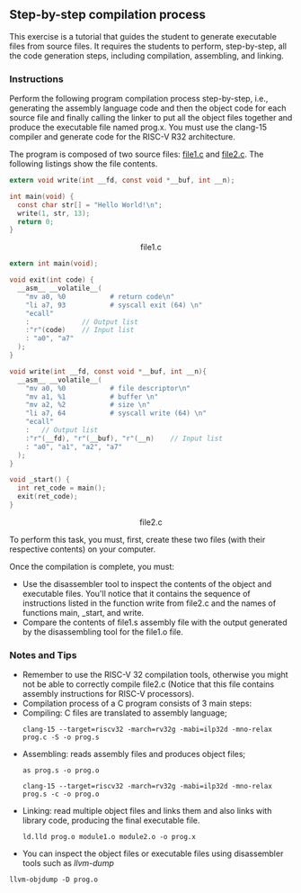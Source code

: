 ## Step-by-step compilation process

This exercise is a tutorial that guides the student to generate executable files from source files.
It requires the students to perform, step-by-step, all the code generation steps, including compilation, assembling, and linking.

### Instructions

Perform the following program compilation process step-by-step, i.e., generating the assembly language code and then the object code for each source file and finally calling the linker to put all the object files together and produce the executable file named prog.x.
You must use the clang-15 compiler and generate code for the RISC-V R32 architecture.

The program is composed of two source files: [file1.c](https://github.com/discovery-unicamp/ale-exercise-book/reference_code/ch01-01/file1.c) and [file2.c](https://github.com/discovery-unicamp/ale-exercise-book/reference_code/ch01-01/file2.c). The following listings show the file contents.

```c
extern void write(int __fd, const void *__buf, int __n);

int main(void) {
  const char str[] = "Hello World!\n";
  write(1, str, 13);
  return 0;
}
```

<div style="text-align:center">
<span class="filename">file1.c</span>
</div>

```c
extern int main(void);

void exit(int code) {
  __asm__ __volatile__(
    "mv a0, %0           # return code\n"
    "li a7, 93           # syscall exit (64) \n"
    "ecall"
    :             // Output list
    :"r"(code)    // Input list
    : "a0", "a7"
  );
}

void write(int __fd, const void *__buf, int __n){
  __asm__ __volatile__(
    "mv a0, %0           # file descriptor\n"
    "mv a1, %1           # buffer \n"
    "mv a2, %2           # size \n"
    "li a7, 64           # syscall write (64) \n"
    "ecall"
    :   // Output list
    :"r"(__fd), "r"(__buf), "r"(__n)    // Input list
    : "a0", "a1", "a2", "a7"
  );
}

void _start() {
  int ret_code = main();
  exit(ret_code);
}
```

<div style="text-align:center">
<span class="filename">file2.c</span>
</div>

To perform this task, you must, first, create these two files (with their respective contents) on your computer.

Once the compilation is complete, you must:

- Use the disassembler tool to inspect the contents of the object and executable files. You'll notice that it contains the sequence of instructions listed in the function write from file2.c and the names of functions main, \_start, and write.
- Compare the contents of file1.s assembly file with the output generated by the disassembling tool for the file1.o file.

### Notes and Tips

- Remember to use the RISC-V 32 compilation tools, otherwise you might not be able to correctly compile file2.c (Notice that this file contains assembly instructions for RISC-V processors).
- Compilation process of a C program consists of 3 main steps:
- Compiling: C files are translated to assembly language;
  ```
  clang-15 --target=riscv32 -march=rv32g -mabi=ilp32d -mno-relax prog.c -S -o prog.s
  ```
- Assembling: reads assembly files and produces object files;
  ```
  as prog.s -o prog.o
  ```
  ```
  clang-15 --target=riscv32 -march=rv32g -mabi=ilp32d -mno-relax prog.s -c -o prog.o
  ```
- Linking: read multiple object files and links them and also links with library code, producing the final executable file.
  ```
  ld.lld prog.o module1.o module2.o -o prog.x
  ```
- You can inspect the object files or executable files using disassembler tools such as _llvm-dump_

```
llvm-objdump -D prog.o
```
